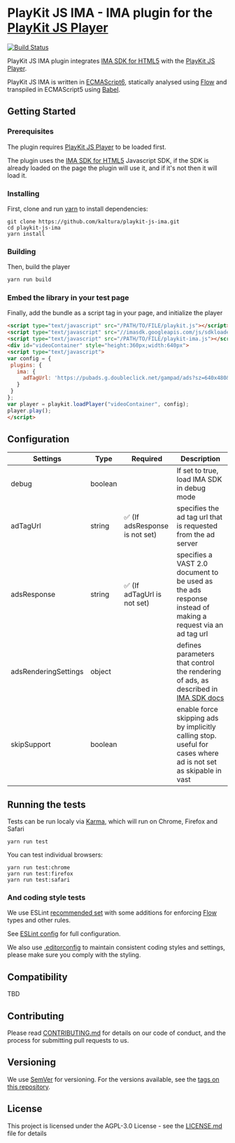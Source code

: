 # PlayKit JS IMA - IMA plugin for the [PlayKit JS Player]

[![Build Status](https://travis-ci.com/kaltura/playkit-js-ima.svg?token=s2ZQw18ukx9Q6ePzDX3F&branch=master)](https://travis-ci.com/kaltura/playkit-js-ima)

PlayKit JS IMA plugin integrates [IMA SDK for HTML5] with the [PlayKit JS Player].
 
PlayKit JS IMA is written in [ECMAScript6], statically analysed using [Flow] and transpiled in ECMAScript5 using [Babel].

[IMA SDK for HTML5]: https://developers.google.com/interactive-media-ads/docs/sdks/html5/
[Flow]: https://flow.org/
[ECMAScript6]: https://github.com/ericdouglas/ES6-Learning#articles--tutorials
[Babel]: https://babeljs.io

## Getting Started

### Prerequisites
The plugin requires [PlayKit JS Player] to be loaded first.

The plugin uses the [IMA SDK for HTML5] Javascript SDK, if the SDK is already loaded on the page the plugin will use it, and if it's not then it will load it.

[Playkit JS Player]: https://github.com/kaltura/playkit-js

### Installing

First, clone and run [yarn] to install dependencies:

[yarn]: https://yarnpkg.com/lang/en/

```
git clone https://github.com/kaltura/playkit-js-ima.git
cd playkit-js-ima
yarn install
```

### Building

Then, build the player

```javascript
yarn run build
```

### Embed the library in your test page

Finally, add the bundle as a script tag in your page, and initialize the player

```html
<script type="text/javascript" src="/PATH/TO/FILE/playkit.js"></script>                     <!--PlayKit player-->
<script type="text/javascript" src="//imasdk.googleapis.com/js/sdkloader/ima3.js"></script> <!--IMA SDK for HTML5-->
<script type="text/javascript" src="/PATH/TO/FILE/playkit-ima.js"></script>                 <!--PlayKit IMA plugin-->
<div id="videoContainer" style="height:360px;width:640px">
<script type="text/javascript">
var config = {
 plugins: {
   ima: {
     adTagUrl: 'https://pubads.g.doubleclick.net/gampad/ads?sz=640x480&iu=/124319096/external/ad_rule_samples&ciu_szs=300x250&ad_rule=1&impl=s&gdfp_req=1&env=vp&output=vmap&unviewed_position_start=1&cust_params=deployment%3Ddevsite%26sample_ar%3Dpremidpost&cmsid=496&vid=short_onecue&correlator='
   }
 }
};
var player = playkit.loadPlayer("videoContainer", config);
player.play();
</script>
```

## Configuration

| Settings             	| Type    	| Required                                       	| Description                                                                                                                                                                                	|
|----------------------	|---------	|------------------------------------------------	|--------------------------------------------------------------------------------------------------------------------------------------------------------------------------------------------	|
| debug                	| boolean 	|                                                	| If set to true, load IMA SDK in debug mode                                                                                                                                                 	|
| adTagUrl             	| string  	| :white_check_mark: (If adsResponse is not set) 	| specifies the ad tag url that is requested from the ad server                                                                                                                              	|
| adsResponse          	| string  	| :white_check_mark: (If adTagUrl is not set)    	| specifies a VAST 2.0 document to be used as the ads response instead of making a request via an ad tag url                                                                                 	|
| adsRenderingSettings 	| object  	|                                                	| defines parameters that control the rendering of ads, as described in [IMA SDK docs](https://developers.google.com/interactive-media-ads/docs/sdks/html5/v3/apis#ima.AdsRenderingSettings) 	|
| skipSupport          	| boolean 	|                                                	| enable force skipping ads by implicitly calling stop. useful for cases where ad is not set as skipable in vast                                                                             	|

## Running the tests

Tests can be run localy via [Karma], which will run on Chrome, Firefox and Safari

[Karma]: https://karma-runner.github.io/1.0/index.html
```
yarn run test
```

You can test individual browsers:
```
yarn run test:chrome
yarn run test:firefox
yarn run test:safari
```

### And coding style tests

We use ESLint [recommended set](http://eslint.org/docs/rules/) with some additions for enforcing [Flow] types and other rules.

See [ESLint config](.eslintrc.json) for full configuration.

We also use [.editorconfig](.editorconfig) to maintain consistent coding styles and settings, please make sure you comply with the styling.


## Compatibility

TBD

## Contributing

Please read [CONTRIBUTING.md](https://gist.github.com/PurpleBooth/b24679402957c63ec426) for details on our code of conduct, and the process for submitting pull requests to us.

## Versioning

We use [SemVer](http://semver.org/) for versioning. For the versions available, see the [tags on this repository](https://github.com/kaltura/playkit-js-ima/tags). 

## License

This project is licensed under the AGPL-3.0 License - see the [LICENSE.md](LICENSE.md) file for details
